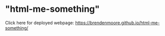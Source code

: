 # "html-me-something"
Click here for deployed webpage: https://brendenmoore.github.io/html-me-something/
